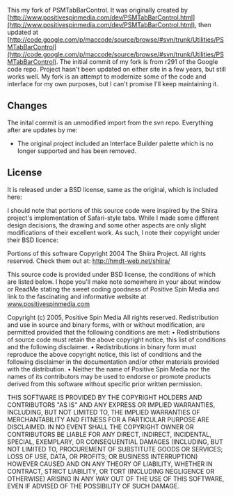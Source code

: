 This my fork of PSMTabBarControl. It was originally created by [http://www.positivespinmedia.com/dev/PSMTabBarControl.html](http://www.positivespinmedia.com/dev/PSMTabBarControl.html), then updated at [http://code.google.com/p/maccode/source/browse/#svn/trunk/Utilities/PSMTabBarControl](http://code.google.com/p/maccode/source/browse/#svn/trunk/Utilities/PSMTabBarControl). The initial commit of my fork is from r291 of the Google code repo. Project hasn't been updated on either site in a few years, but still works well. My fork is an attempt to modernize some of the code and interface for my own purposes, but I can't promise I'll keep maintaining it.

## Changes

The inital commit is an unmodified import from the svn repo. Everything after are updates by me:

- The original project included an Interface Builder palette which is no longer supported and has been removed.


## License

It is released under a BSD license, same as the original, which is included here:

I should note that portions of this source code were inspired by the Shiira project's implementation of Safari-style tabs.  While I made some different design decisions, the drawing and some other aspects are only slight modifications of their excellent work.  As such, I note their copyright under their BSD licence:

Portions of this software Copyright 2004 The Shiira Project. All rights reserved.
Check them out at: http://hmdt-web.net/shiira/

This source code is provided under BSD license, the conditions of which are listed below.  I hope you'll make note somewhere in your about window or ReadMe stating the sweet coding goodness of Positive Spin Media and link to the fascinating and informative website at www.positivespinmedia.com

Copyright (c) 2005, Positive Spin Media All rights reserved.
Redistribution and use in source and binary forms, with or without modification, are permitted provided that the following conditions are met:
	•	Redistributions of source code must retain the above copyright notice, this list of conditions and the following disclaimer.
	•	Redistributions in binary form must reproduce the above copyright notice, this list of conditions and the following disclaimer in the documentation and/or other materials provided with the distribution.
	•	Neither the name of Positive Spin Media nor the names of its contributors may be used to endorse or promote products derived from this software without specific prior written permission.
        
THIS SOFTWARE IS PROVIDED BY THE COPYRIGHT HOLDERS AND CONTRIBUTORS "AS IS" AND ANY EXPRESS OR IMPLIED WARRANTIES, INCLUDING, BUT NOT LIMITED TO, THE IMPLIED WARRANTIES OF MERCHANTABILITY AND FITNESS FOR A PARTICULAR PURPOSE ARE DISCLAIMED. IN NO EVENT SHALL THE COPYRIGHT OWNER OR CONTRIBUTORS BE LIABLE FOR ANY DIRECT, INDIRECT, INCIDENTAL, SPECIAL, EXEMPLARY, OR CONSEQUENTIAL DAMAGES (INCLUDING, BUT NOT LIMITED TO, PROCUREMENT OF SUBSTITUTE GOODS OR SERVICES; LOSS OF USE, DATA, OR PROFITS; OR BUSINESS INTERRUPTION) HOWEVER CAUSED AND ON ANY THEORY OF LIABILITY, WHETHER IN CONTRACT, STRICT LIABILITY, OR TORT (INCLUDING NEGLIGENCE OR OTHERWISE) ARISING IN ANY WAY OUT OF THE USE OF THIS SOFTWARE, EVEN IF ADVISED OF THE POSSIBILITY OF SUCH DAMAGE.